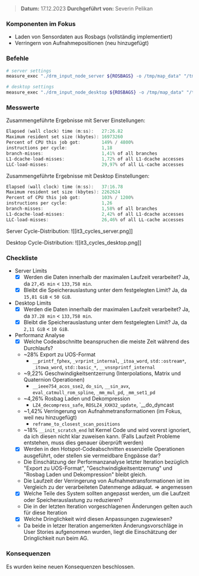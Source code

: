 
>  **Datum:** 17.12.2023
>  **Durchgeführt von:** Severin Pelikan

### Komponenten im Fokus
- Laden von Sensordaten aus Rosbags (vollständig implementiert)
- Verringern von Aufnahmepositionen (neu hinzugefügt)

### Befehle

```bash
# server settings
measure_exec "./drm_input_node_server ${ROSBAGS} -o /tmp/map_data" "/tmp/map_data" "/media/vault/test_results/it3/server"

# desktop settings
measure_exec "./drm_input_node_desktop ${ROSBAGS} -o /tmp/map_data" "/tmp/map_data" "/media/vault/test_results/it3/desktop"
```

### Messwerte

Zusammengeführte Ergebnisse mit Server Einstellungen:
```go
Elapsed (wall clock) time (m:ss):   27:26.82
Maximum resident set size (kbytes): 16973260
Percent of CPU this job got:        149% / 4800%
instructions per cycle:             1,18
branch-misses:                      1,41% of all branches
L1-dcache-load-misses:              1,72% of all L1-dcache accesses
LLC-load-misses:                    29,97% of all LL-cache accesses
```

Zusammengeführte Ergebnisse mit Desktop Einstellungen:
```go
Elapsed (wall clock) time (m:ss):   37:16.78
Maximum resident set size (kbytes): 2262624
Percent of CPU this job got:        103% / 1200%
instructions per cycle:             1,26
branch-misses:                      1,58% of all branches
L1-dcache-load-misses:              2,42% of all L1-dcache accesses
LLC-load-misses:                    26,46% of all LL-cache accesses
```

Server Cycle-Distribution:
![[it3_cycles_server.png]]

Desktop Cycle-Distribution:
![[it3_cycles_desktop.png]]
		
### Checkliste
- Server Limits
	- [x] Werden die Daten innerhalb der maximalen Laufzeit verarbeitet?
		Ja, da `27,45 min` < `133,758 min`.
	- [x] Bleibt die Speicherauslastung unter dem festgelegten Limit?
		Ja, da `15,81 GiB` < `50 GiB`.
- Desktop Limits
	- [x] Werden die Daten innerhalb der maximalen Laufzeit verarbeitet?
		Ja, da `37.28 min` < `133,758 min`.
	- [x] Bleibt die Speicherauslastung unter dem festgelegten Limit?
		Ja, da `2,11 GiB` < `10 GiB`.
- Performanz Analyse
	- [x] Welche Codeabschnitte beanspruchen die meiste Zeit während des Durchlaufs?
	- ~28%  Export zu UOS-Format
		- `__printf_fphex`, `_vrprint_internal`, `_itoa_word`, `std::ostream*`, `_itowa_word`, `std::basic_*`, `__vnsnprintf_internal`  
	-  ~9,22% Geschwindigkeitsentzerrung (Interpolations, Matrix und Quaternion Operationen)
		- `__ieee754_acos_sse2`, `do_sin`, `__sin_avx`,  `eval_catmull_rom_spline`, `_mm_mul_pd`, `_mm_set1_pd` 
	- ~4,26% Rosbag Laden und Dekompression
		-  `LZ4_decompress_safe`, `ROSLZ4_XXH32_update`, `__do_dyncast
	- ~1,42% Verringerung von Aufnahmetransformationen (im Fokus, weil neu hinzugefügt)
		- `reframe_to_closest_scan_positions`
	- ~18% `__init_scratch_end` Ist Kernel Code und wird vorerst ignoriert, da ich diesen nicht klar zuweisen kann. (Falls Laufzeit Probleme entstehen, muss dies genauer überprüft werden)
	- [x] Werden in den Hotspot-Codeabschnitten essenzielle Operationen ausgeführt, oder stellen sie vermeidbare Engpässe dar?
	- Die Einschätzung der Performanzanalyse letzter Iteration bezüglich "Export zu UOS-Format", "Geschwindigkeitsentzerrung" und "Rosbag Laden und Dekompression" bleibt gleich.
	- Die Laufzeit der Verringerung von Aufnahmetransformationen ist im Vergleich zu der verarbeiteten Datenmenge adäquat. => angemessen
	- [x] Welche Teile des System sollten angepasst werden, um die Laufzeit oder Speicherauslastung zu reduzieren?
	- Die in der letzten Iteration vorgeschlagenen Änderungen gelten auch für diese Iteration
	- [x] Welche Dringlichkeit wird diesen Anpassungen zugewiesen?
	- Da beide in letzer Iteration angemerkten Änderungsvorschläge in User Stories aufgenommen wurden, liegt die Einschätzung der Dringlichkeit nun beim AG.

### Konsequenzen

Es wurden keine neuen Konsequenzen beschlossen.
